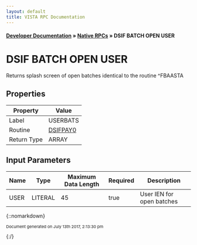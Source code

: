 ```yaml
---
layout: default
title: VISTA RPC Documentation
---
```


#### [Developer Documentation](../index) &#187; [Native RPCs](TableOfContents) &#187; DSIF BATCH OPEN USER<br/>
# DSIF BATCH OPEN USER

Returns splash screen of open batches identical to the routine ^FBAASTA

## Properties

Property | Value
--- | ---
Label | USERBATS
Routine | [DSIFPAY0](http://code.osehra.org/dox/Routine_DSIFPAY0_source.html)
Return Type | ARRAY


## Input Parameters

Name | Type | Maximum Data Length | Required | Description
--- | --- | --- | --- | ---
USER | LITERAL | 45 | true | User IEN for open batches



{::nomarkdown} <br/><p style="font-size: 11px">Document generated on July 13th 2017, 2:13:30 pm</p>{:/}
